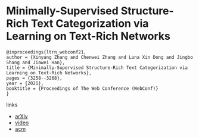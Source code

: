 # Minimally-Supervised Structure-Rich Text Categorization via Learning on Text-Rich Networks

```
@inproceedings{ltrn_webconf21,
author = {Xinyang Zhang and Chenwei Zhang and Luna Xin Dong and Jingbo Shang and Jiawei Han},
title = {Minimally-Supervised Structure-Rich Text Categorization via Learning on Text-Rich Networks},
pages = {3258--3268},
year = {2021},
booktitle = {Proceedings of The Web Conference (WebConf)}
}
```
  
links
- [arXiv](https://arxiv.org/abs/2102.11479)
- [video](https://www.youtube.com/watch?v=rHWXmrQX6Yo)
- [acm](https://dl.acm.org/doi/10.1145/3442381.3450114)